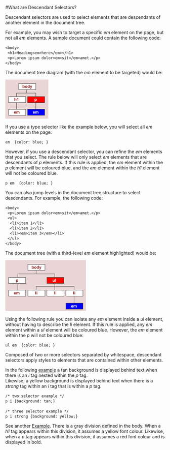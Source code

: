 
#What are Descendant Selectors?

Descendant selectors are used to select elements that are descendants of another element in
the document tree.

For example, you may wish to target a specific  *em* element on the page, but not all  *em*  elements. A sample document could contain the following code:

~~~
<body>
 <h1>Heading<em>here</em></h1>
 <p>Lorem ipsum dolor<em>sit</em>amet.</p>
</body>
~~~

The document tree diagram (with the  *em*  element to be targeted) would be:


![](img/tree_desc_select.gif)


If you use a type selector like the example below, you will select all  *em*  elements on the page:

~~~
em  {color: blue; }
~~~

However, if you use a descendant selector, you can refine the  *em*  elements that you select. The rule below will only select  *em* elements that are descendants of  *p*  elements.
If this rule is applied, the  *em*   element within the *p* element will be coloured blue, and the  *em*   element within the *h1* element will not be coloured blue.

~~~
p em  {color: blue; }
~~~

You can also jump levels in the document tree structure to select descendants. For example, the following code:

~~~
<body>
 <p>Lorem ipsum dolor<em>sit</em>amet.</p>
 <ul>
  <li>item 1</li>
  <li>item 2</li>
  <li><em>item 3</em></li>
 </ul>
</body>
~~~

The document tree (with a third-level  *em*   element highlighted) would be:

![](img/tree_desc_select2.gif)

Using the following rule you can isolate any  *em*   element inside a  *ul*   element, without having to describe the  *li*   element. If this rule is applied, any  *em*   element within a  *ul*  element will be coloured blue. However, the  *em*   element within the  *p*   will not be coloured blue:

~~~
ul em  {color: blue; }
~~~

Composed of two or more selectors separated by whitespace, descendant selectors apply styles to elements that are contained within other elements.

In the following <a href = "archives/Class Htmls/contextualsample.htm" target = "_ blank">example</a> a tan background is displayed behind text when there is an  *i* tag nested within the  *p*  tag.  
Likewise, a yellow background is displayed behind text when there is a *strong* tag within an *i* tag that is within a *p* tag.

~~~
/* two selector example */
p i {background: tan;}

/* three selector example */
p i strong {background: yellow;}
~~~

See another <a href = "archives/Class Htmls/contextualsample2.htm" target = "_ blank">Example</a>. There is a gray division defined
in the body. When a  *h1*  tag appears within this division, it assumes a yellow font colour. Likewise, when
a  *p* tag appears within this division, it assumes a red font colour and is displayed in bold.
